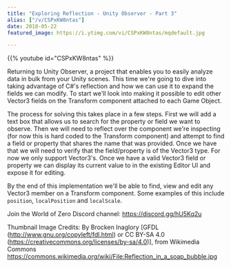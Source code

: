 ```yaml
---
title: "Exploring Reflection - Unity Observer - Part 3"
alias: ["/v/CSPxKW8ntas"]
date: 2018-05-22
featured_image: https://i.ytimg.com/vi/CSPxKW8ntas/mqdefault.jpg

---
```


{{% youtube id="CSPxKW8ntas" %}}

Returning to Unity Observer, a project that enables you to easily analyze data in bulk from your Unity scenes. This time we're going to dive into taking advantage of C#'s reflection and how we can use it to expand the fields we can modify. To start we'll look into making it possible to edit other Vector3 fields on the Transform component attached to each Game Object.

The process for solving this takes place in a few steps. First we will add a text box that allows us to search for the property or field we want to observe. Then we will need to reflect over the component we're inspecting (for now this is hard coded to the Transform component) and attempt to find a field or property that shares the name that was provided. Once we have that we will need to verify that the field/property is of the Vector3 type. For now we only support Vector3's. Once we have a valid Vector3 field or property we can display its current value to in the existing Editor UI and expose it for editing.

By the end of this implementation we'll be able to find, view and edit any Vector3 member on a Transform component. Some examples of this include `position`, `localPosition` and `localScale`.

Join the World of Zero Discord channel: https://discord.gg/hU5Kq2u

Thumbnail Image Credits:
By Brocken Inaglory [GFDL (http://www.gnu.org/copyleft/fdl.html) or CC BY-SA 4.0 (https://creativecommons.org/licenses/by-sa/4.0)], from Wikimedia Commons
https://commons.wikimedia.org/wiki/File:Reflection_in_a_soap_bubble.jpg
